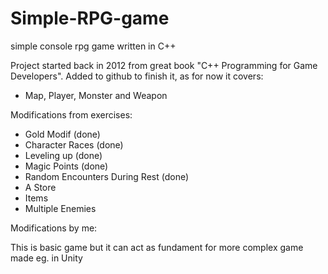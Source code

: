 # Simple-RPG-game
simple console rpg game written in C++

Project started back in 2012 from great book "C++ Programming for Game Developers". Added to github to finish it, as for now it covers:
- Map, Player, Monster and Weapon

Modifications from exercises:
- Gold Modif (done)
- Character Races (done)
- Leveling up (done)
- Magic Points (done)
- Random Encounters During Rest (done)
- A Store
- Items
- Multiple Enemies

Modifications by me:


This is basic game but it can act as fundament for more complex game made eg. in Unity
